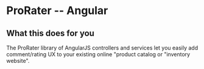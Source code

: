 # ProRater -- Angular 

## What this does for you

The ProRater library of AngularJS controllers and services let you easily add comment/rating UX to your existing online "product catalog or "inventory website".


